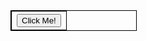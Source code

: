 <!--# Donations / Doações
Doações Web


<!DOCTYPE html>
<html lang="en,es,pt-br">
   

    


 

<head>

</head>
<body>
<p align="center"><img src="https://raw.githubusercontent.com/GamerCleanVic/donations/gh-pages/LPTV.jpeg" alt="LPTV" height="360" width="720"/><br /><br />
      
      
   <p align="center"><a href="https://gamercleanvic.github.io/donations/" alt="DOAÇÃO"
 target="_blank"><button onclick="myFunction()">CLIQUE PARA DOAR</button></a></p>

 </body>   

</html>
-->


<html>
<body>

<style>
table, th, td {
  border: 1px solid black;
}
</style>


<table style="width:40%">
  <tr>
    <th>
<a href="https://google.com" target="_blank"><button type="button">Click Me!</button></a>

</th>
</tr>
</body>
</html>
